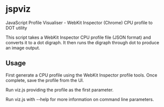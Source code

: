 jspviz
======

JavaScript Profile Visualiser - WebKit Inspector (Chrome) CPU profile to DOT utility

This script takes a WebKit Inspector CPU profile file (JSON format) and converts it to a dot digraph.
It then runs the digraph through dot to produce an image output.

Usage
-----

First generate a CPU profile using the WebKit Inspector profile tools.
Once complete, save the profile from the UI.

Run viz.js providing the profile as the first parameter.

Run viz.js with --help for more information on command line parameters.
